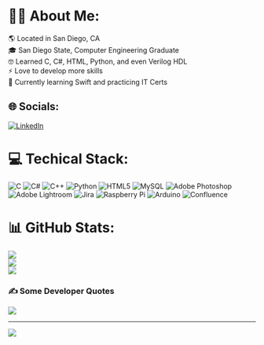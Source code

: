 # 🧍🏻 About Me:
🌎 Located in San Diego, CA<br>🎓 San Diego State, Computer Engineering Graduate<br>🤓 Learned C, C#, HTML, Python, and even Verilog HDL<br>⚡️ Love to develop more skills<br>🌱 Currently learning Swift and practicing IT Certs


##  🌐 Socials:
[![LinkedIn](https://img.shields.io/badge/LinkedIn-%230077B5.svg?logo=linkedin&logoColor=white)](https://linkedin.com/in/nafeisweixelman) 

#  💻 Techical Stack:
![C](https://img.shields.io/badge/c-%2300599C.svg?style=for-the-badge&logo=c&logoColor=white) ![C#](https://img.shields.io/badge/c%23-%23239120.svg?style=for-the-badge&logo=c-sharp&logoColor=white) ![C++](https://img.shields.io/badge/c++-%2300599C.svg?style=for-the-badge&logo=c%2B%2B&logoColor=white) ![Python](https://img.shields.io/badge/python-3670A0?style=for-the-badge&logo=python&logoColor=ffdd54) ![HTML5](https://img.shields.io/badge/html5-%23E34F26.svg?style=for-the-badge&logo=html5&logoColor=white) ![MySQL](https://img.shields.io/badge/mysql-%2300f.svg?style=for-the-badge&logo=mysql&logoColor=white) ![Adobe Photoshop](https://img.shields.io/badge/adobephotoshop-%2331A8FF.svg?style=for-the-badge&logo=adobephotoshop&logoColor=white) ![Adobe Lightroom](https://img.shields.io/badge/Adobe%20Lightroom-31A8FF.svg?style=for-the-badge&logo=Adobe%20Lightroom&logoColor=white) ![Jira](https://img.shields.io/badge/jira-%230A0FFF.svg?style=for-the-badge&logo=jira&logoColor=white) ![Raspberry Pi](https://img.shields.io/badge/-RaspberryPi-C51A4A?style=for-the-badge&logo=Raspberry-Pi) ![Arduino](https://img.shields.io/badge/-Arduino-00979D?style=for-the-badge&logo=Arduino&logoColor=white) ![Confluence](https://img.shields.io/badge/confluence-%23172BF4.svg?style=for-the-badge&logo=confluence&logoColor=white)
#  📊 GitHub Stats:
![](https://github-readme-stats.vercel.app/api?username=nafeisweixelman&theme=dark&hide_border=false&include_all_commits=true&count_private=false)<br/>
![](https://github-readme-streak-stats.herokuapp.com/?user=nafeisweixelman&theme=dark&hide_border=false)<br/>
![](https://github-readme-stats.vercel.app/api/top-langs/?username=nafeisweixelman&theme=dark&hide_border=false&include_all_commits=true&count_private=false&layout=compact)

###  ✍️ Some Developer Quotes
![](https://quotes-github-readme.vercel.app/api?type=horizontal&theme=radical)

---
[![](https://visitcount.itsvg.in/api?id=nafeisweixelman&icon=2&color=8)](https://visitcount.itsvg.in)
